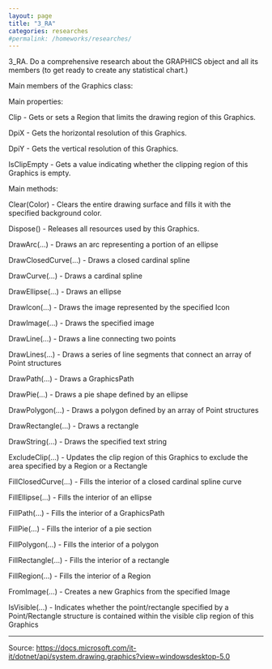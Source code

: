 ```yaml
---
layout: page
title: "3_RA"
categories: researches
#permalink: /homeworks/researches/
---
```

3_RA. Do a comprehensive research about the GRAPHICS object and all its members (to get ready to create any statistical chart.)

Main members of the Graphics class:

Main properties:

Clip - Gets or sets a Region that limits the drawing region of this Graphics.

DpiX - Gets the horizontal resolution of this Graphics.

DpiY - Gets the vertical resolution of this Graphics.

IsClipEmpty - Gets a value indicating whether the clipping region of this Graphics is empty.

Main methods:

Clear(Color) - Clears the entire drawing surface and fills it with the specified background color.

Dispose() - Releases all resources used by this Graphics.

DrawArc(…) - Draws an arc representing a portion of an ellipse

DrawClosedCurve(…) - Draws a closed cardinal spline

DrawCurve(…) - Draws a cardinal spline

DrawEllipse(…) - Draws an ellipse

DrawIcon(…) - Draws the image represented by the specified Icon

DrawImage(…) - Draws the specified image

DrawLine(…) - Draws a line connecting two points

DrawLines(…) - Draws a series of line segments that connect an array of Point structures

DrawPath(…) - Draws a GraphicsPath

DrawPie(…) - Draws a pie shape defined by an ellipse

DrawPolygon(…) - Draws a polygon defined by an array of Point structures

DrawRectangle(…) - Draws a rectangle

DrawString(…) - Draws the specified text string

ExcludeClip(…) - Updates the clip region of this Graphics to exclude the area specified by a Region or a Rectangle

FillClosedCurve(…) - Fills the interior of a closed cardinal spline curve

FillEllipse(…) - Fills the interior of an ellipse

FillPath(…) - Fills the interior of a GraphicsPath

FillPie(…) - Fills the interior of a pie section

FillPolygon(…) - Fills the interior of a polygon

FillRectangle(…) - Fills the interior of a rectangle

FillRegion(…) - Fills the interior of a Region

FromImage(…) - Creates a new Graphics from the specified Image

IsVisible(…) - Indicates whether the point/rectangle specified by a Point/Rectangle structure is contained within the visible clip region of this Graphics


----------------------------------------------------------------------------------
Source:
https://docs.microsoft.com/it-it/dotnet/api/system.drawing.graphics?view=windowsdesktop-5.0

